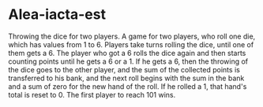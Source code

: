 # Alea-iacta-est
Throwing the dice for two players.
A game for two players, who roll one die, which has values ​​from 1 to 6.
Players take turns rolling the dice, until one of them gets a 6. The player who got a 6 rolls the dice again and then starts counting points until he gets a 6 or a 1. If he gets a 6, then the throwing of the dice goes to the other player, and the sum of the collected points is transferred to his bank, and the next roll begins with the sum in the bank and a sum of zero for the new hand of the roll. If he rolled a 1, that hand's total is reset to 0. The first player to reach 101 wins.
